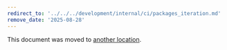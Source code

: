 ```yaml
---
redirect_to: '../../../development/internal/ci/packages_iteration.md'
remove_date: '2025-08-28'
---
```


<!-- markdownlint-disable -->

This document was moved to [another location](../../../development/internal/engineering/executor_interface/_index.md).

<!-- This redirect file can be deleted after <2025-08-28>. -->
<!-- Redirects that point to other docs in the same project expire in three months. -->
<!-- Redirects that point to docs in a different project or site (for example, link is not relative and starts with `https:`) expire in one year. -->
<!-- Before deletion, see: https://docs.gitlab.com/development/documentation/redirects -->
